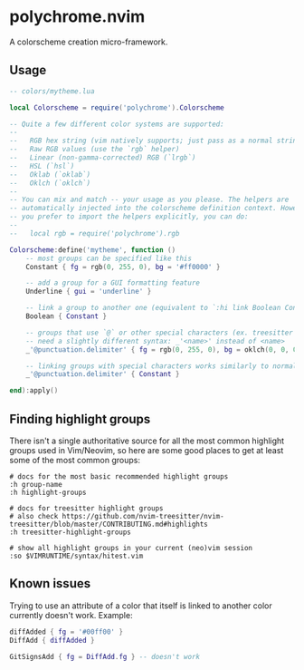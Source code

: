 # polychrome.nvim

A colorscheme creation micro-framework.

## Usage

```lua
-- colors/mytheme.lua

local Colorscheme = require('polychrome').Colorscheme

-- Quite a few different color systems are supported:
--
--   RGB hex string (vim natively supports; just pass as a normal string)
--   Raw RGB values (use the `rgb` helper)
--   Linear (non-gamma-corrected) RGB (`lrgb`)
--   HSL (`hsl`)
--   Oklab (`oklab`)
--   Oklch (`oklch`)
--
-- You can mix and match -- your usage as you please. The helpers are
-- automatically injected into the colorscheme definition context. However, if
-- you prefer to import the helpers explicitly, you can do:
--
--   local rgb = require('polychrome').rgb

Colorscheme:define('mytheme', function ()
    -- most groups can be specified like this
    Constant { fg = rgb(0, 255, 0), bg = '#ff0000' }

    -- add a group for a GUI formatting feature
    Underline { gui = 'underline' }

    -- link a group to another one (equivalent to `:hi link Boolean Constant`)
    Boolean { Constant }

    -- groups that use `@` or other special characters (ex. treesitter groups)
    -- need a slightly different syntax: _'<name>' instead of <name>
    _'@punctuation.delimiter' { fg = rgb(0, 255, 0), bg = oklch(0, 0, 0) }

    -- linking groups with special characters works similarly to normal
    _'@punctuation.delimiter' { Constant }

end):apply()
```

## Finding highlight groups

There isn't a single authoritative source for all the most common highlight
groups used in Vim/Neovim, so here are some good places to get at least some of
the most common groups:

```
# docs for the most basic recommended highlight groups
:h group-name
:h highlight-groups

# docs for treesitter highlight groups
# also check https://github.com/nvim-treesitter/nvim-treesitter/blob/master/CONTRIBUTING.md#highlights
:h treesitter-highlight-groups

# show all highlight groups in your current (neo)vim session
:so $VIMRUNTIME/syntax/hitest.vim
```

## Known issues

Trying to use an attribute of a color that itself is linked to another color
currently doesn't work. Example:

```lua
diffAdded { fg = '#00ff00' }
DiffAdd { diffAdded }

GitSignsAdd { fg = DiffAdd.fg } -- doesn't work
```
